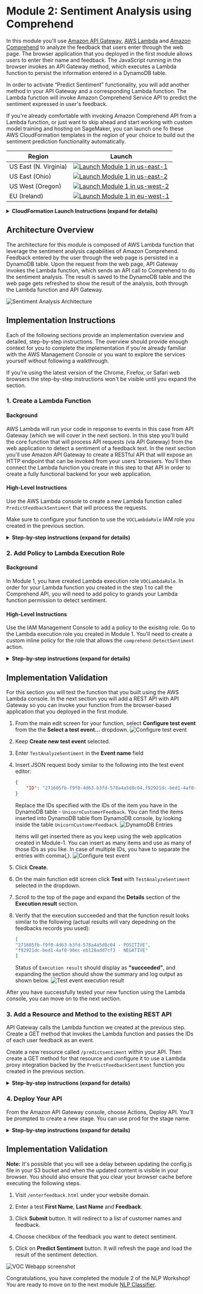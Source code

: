# Module 2: Sentiment Analysis using Comprehend

In this module you'll use [Amazon API Gateway](https://aws.amazon.com/api-gateway/), [AWS Lambda](https://aws.amazon.com/lambda/) and [Amazon Comprehend](https://aws.amazon.com/comprehend/) to analyze the feedback that users enter through the web page. The browser application that you deployed in the first module allows users to enter their name and feedback. The JavaScript running in the browser invokes an API Gateway method, which executes a Lambda function to persist the information entered in a DynamoDB table.
 
In order to activate “Predict Sentiment” functionality, you will add another method in your API Gateway and a corresponding Lambda function. The Lambda function will invoke Amazon Comprehend Service API to predict the sentiment expressed in user's feedback.

If you're already comfortable with invoking Amazon Comprehend API from a Lambda function, or just want to skip ahead and start working with custom model training and hosting on SageMaker, you can launch one fo these AWS CloudFormation templates in the region of your choice to build out the sentiment prediction functionality automatically.

Region| Launch
------|-----
US East (N. Virginia) | [![Launch Module 1 in us-east-1](http://docs.aws.amazon.com/AWSCloudFormation/latest/UserGuide/images/cloudformation-launch-stack-button.png)](https://console.aws.amazon.com/cloudformation/home?region=us-east-1#/stacks/new?stackName=nlp-workshop-voc-comprehend&templateURL=https://s3.amazonaws.com/nlp-workshop/templates/voc-comprehend.json)
US East (Ohio) | [![Launch Module 1 in us-east-2](http://docs.aws.amazon.com/AWSCloudFormation/latest/UserGuide/images/cloudformation-launch-stack-button.png)](https://console.aws.amazon.com/cloudformation/home?region=us-east-2#/stacks/new?stackName=nlp-workshop-voc-comprehend&templateURL=https://s3.amazonaws.com/nlp-workshop/templates/voc-comprehend.json)
US West (Oregon) | [![Launch Module 1 in us-west-2](http://docs.aws.amazon.com/AWSCloudFormation/latest/UserGuide/images/cloudformation-launch-stack-button.png)](https://console.aws.amazon.com/cloudformation/home?region=us-west-2#/stacks/new?stackName=nlp-workshop-voc-comprehend&templateURL=https://s3.amazonaws.com/nlp-workshop/templates/voc-comprehend.json)
EU (Ireland) | [![Launch Module 1 in eu-west-1](http://docs.aws.amazon.com/AWSCloudFormation/latest/UserGuide/images/cloudformation-launch-stack-button.png)](https://console.aws.amazon.com/cloudformation/home?region=eu-west-1#/stacks/new?stackName=nlp-workshop-voc-comprehend&templateURL=https://s3.amazonaws.com/nlp-workshop/templates/voc-comprehend.json)

<details>
<summary><strong>CloudFormation Launch Instructions (expand for details)</strong></summary><p>

1. Click the **Launch Stack** link above for the region of your choice.

1. Click **Next** on the Select Template page.
    ![Speficy Details Screenshot](images/module2-cfn-specify-details.png)

1. On the Options page, leave all the defaults and click **Next**.

1. On the Review page, click **Create**.

1. Wait for the `nlp-workshop-voc-comprehend` stack to reach a status of `CREATE_COMPLETE`.

1. With the `nlp-workshop-voc-comprehend` stack selected, click on the **Outputs** tab and verify that Rest API ID output value is the same as that you specified in the previous module. You should however see a new value for Deployment Id, indicating the API have been redeployed with the new method added..

1. Verify that you can select one or more feedbacks from VOC application home page and click on `Predict Sentiment`, and that the page refreshes to show the sentiment of the chosen feedback as one of POSITIVE, NEGATIVE, NEUTRAL or MIXED.
Move on to the next module [NLP Classifier](../3_NLPClassifier).

</p></details>

## Architecture Overview

The architecture for this module is composed of AWS Lambda function that leverage the sentiment analysis capabilities of Amazon Comprehend. Feedback entered by the user through the web page is persisted in a DynamoDB table. Upon the request from the web page, API Gateway invokes the Lambda function, which sends an API call to Comprehend to do the sentiment analysis. The result is saved to the DynamoDB table and the web page gets refreshed to show the result of the analysis, both through the Lambda function and API Gateway.  

![Sentiment Analysis Architecture](images/sentiment-analysis-architecture.jpg)

## Implementation Instructions

Each of the following sections provide an implementation overview and detailed, step-by-step instructions. The overview should provide enough context for you to complete the implementation if you're already familiar with the AWS Management Console or you want to explore the services yourself without following a walkthrough.

If you're using the latest version of the Chrome, Firefox, or Safari web browsers the step-by-step instructions won't be visible until you expand the section.

### 1. Create a Lambda Function 

#### Background

AWS Lambda will run your code in response to events in this case from API Gateway (which we will cover in the next section). In this step you'll build the core function that will process API requests (via API Gateway) from the web application to detect a sentiment of a feedback text. In the next section you'll use Amazon API Gateway to create a RESTful API that will expose an HTTP endpoint that can be invoked from your users' browsers. You'll then connect the Lambda function you create in this step to that API in order to create a fully functional backend for your web application.

#### High-Level Instructions

Use the AWS Lambda console to create a new Lambda function called `PredictFeedbackSentiment` that will process the requests. 

Make sure to configure your function to use the `VOCLambdaRole` IAM role you created in the previous section.

<details>
<summary><strong>Step-by-step instructions (expand for details)</strong></summary><p>

1. Choose on **Services** then select **Lambda** in the Compute section.

1. Click **Create function**.

1. Keep the default **Author from scratch** card selected.

1. Enter `PredictFeedbackSentiment` in the **Name** field.

1. Select **Python 3.6** for the **Runtime**.

1. Ensure `Choose an existing role` is selected from the **Role** dropdown.

1. Select `VOCLambdaRole` from the **Existing Role** dropdown.
    ![Create Lambda function screenshot](images/create-lambda-function.png)

1. Click on **Create function**.

1. Scroll down to the **Function code** section and replace the exiting code in the **lambda_function.py** code editor with the contents of [predictfeedbacksentiment.py](functions/predictfeedbacksentiment.py).

    ![Create Lambda function screenshot](images/create-lambda-function-code.png)

1. Scroll down to the **"Environment sariables"** section and add an environment variable with Key `table_name` and Value - `UnicornCustomerFeedback`.
    ![Create Lambda function screenshot](images/create-lambda-env-var.png)
    
1. Click **"Save"** in the upper right corner of the page.

</p></details>

### 2. Add Policy to Lambda Execution Role 

#### Background

In Module 1,  you have created Lambda execution role `VOCLambdaRole`. In order for your Lambda function you created in the step 1 to call the Comprehend API, you will need to add policy to grands your Lambda function permission to detect sentiment. 

#### High-Level Instructions

Use the IAM Management Console to add a policy to the exisitng role. Go to the Lambda execution role you created in Module 1. You'll need to create a custom inline policy for the role that allows the `comprehend:DetectSentiment` action. 

<details>
<summary><strong>Step-by-step instructions (expand for details)</strong></summary><p>

1.	Go to the IAM Management Console, and look for the `VOCLambdaRole` role you created in the Module 1.

1.	Select the `VOCLambdaRole` role that you created in the Module 1.

1.	On the Permissions tab, choose the **Add inline policy** link in the lower right corner to create a new inline policy. 
	![Inline policies screenshot](images/inline-policies.png)

1. Select **Choose a service**.

1. Begin typing `Comprehend` into the search box labeled **Find a service** and select **Comprehend** when it appears. 
	![Select policy service](images/select-policy-service.png)
	
1. Choose **Select actions**.

1.	Begin typing `DetectSentiment` into the search box labeled **Filter actions** and check the box next to **DetectSentiment** when it appears.

1. Choose **Review Policy**.

1. Enter `ComprehendDetectSentiment` for the policy name and choose **Create policy**.
    ![Review Policy](images/review-policy.png)
	
</p></details>

## Implementation Validation

For this section you will test the function that you built using the AWS Lambda console. In the next section you will add a REST API with API Gateway so you can invoke your function from the browser-based application that you deployed in the first module.

1. From the main edit screen for your function, select **Configure test event** from the the **Select a test event...** dropdown.
    ![Configure test event](images/configure-test-event.png)
	
1. Keep **Create new test event** selected.

1. Enter `TestAnalyzeSentiment` in the **Event name** field

1. Insert JSON request body similar to the following into the test event editor:

	```JSON
    {
        "ID": "271605fb-f9f0-4d63-b3fd-578a4a5d8c04,f92921dc-bed1-4af0-98ec-eb128add7cf3"
    }
    ```
    Replace the IDs specified with the IDs of the item you have in the DynamoDB table - `UnicornCustomerFeedback`. You can find the items inserted into DynamoDB table flom DynamoDB console, by looking inside the table `UnicornCustomerFeedback`. 
    ![DynamoDB Entries](images/dynamodb-entries.png)
    
    Items will get inserted there as you keep using the web application created in Module-1.
    You can insert as many items and use as many of those IDs as you like. In case of multiple IDs, you have to separate the entries with comma(,).
    ![Configure test event](images/configure-test-event-2.png)
	
1. Click **Create**.

1. On the main function edit screen click **Test** with `TestAnalyzeSentiment` selected in the dropdown.   

1. Scroll to the top of the page and expand the **Details** section of the **Execution result** section.

1. Verify that the execution succeeded and that the function result looks similar to the following (actual results will vary depedning on the feedbacks records you used):

    ```JSON
    [
    "271605fb-f9f0-4d63-b3fd-578a4a5d8c04 - POSITIVE",
    "f92921dc-bed1-4af0-98ec-eb128add7cf3 - NEGATIVE"
    ]
    ```
    Status of `Execution result` should display as **"succeeded"**, and expanding the section should show the summary and log output as shown below. 
    ![Test event execution result](images/test-event-result.png)
    
After you have successfully tested your new function using the Lambda console, you can move on to the next section.

### 3. Add a Resource and Method to the existing REST API

API Gateway calls the Lambda function we created at the previous step. Create a GET method that invokes the Lambda function and passes the IDs of each user feedback as an event. 

Create a new resource called `/predictsentiment` within your API. Then create a GET method for that resource and configure it to use a Lambda proxy integration backed by the `PredictFeedbackSentiment` function you created in the previous section.

<details>
<summary><strong>Step-by-step instructions (expand for details)</strong></summary><p>

1. In the left nav, click on **Resources** under your NLPWorkshopAPI.

1. From the **Actions** dropdown select **Create Resource**.

1. Enter `predictsentiment` as the **Resource Name**.

1. Ensure the **Resource Path** is set to `predictsentiment`.

1. Select **Enable API Gateway CORS** for the resource. 

1. Click **Create Resource**.

    ![Create resource screenshot](images/create-resource.png)

1. With the newly created `/predictsentiment` resource selected, from the **Action** dropdown select **Create Method**.

1. Select `GET` from the new dropdown that appears, then **click the checkmark**.

    ![Create method screenshot](images/create-method.png)

1. Select **Lambda Function** for the integration type.

1. Select the Region you are using for **Lambda Region**.

1. Enter the name of the function you created in the previous module, `PredictFeedbackSentiment`, for **Lambda Function**.

1. Choose **Save**. Please note, if you get an error that you function does not exist, check that the region you selected matches the one you used in the previous module.

    ![API method integration screenshot](images/api-integration-setup.png)

1. When prompted to give Amazon API Gateway permission to invoke your function, choose **OK**.

1. Click to open the **Method Request** card.

1. Open the **URL Query String Parameters**, and click on **Add query string** link. Enter Name as `Id` and then **click the checkmark**.

	![API method request 1 screenshot](images/api-query_string-setup.png)

1.	Go back to the previous screen and choose **Integration Request** card.

1.	Scroll down to see Body Mapping Templates and open the section by clicking on the arrow on the left side. 

1.	Click on **Add mapping template** link and type `application/json` in the textbox.

	![API method request 2 screenshot](images/api-body_mapping--template-setup.png)

1.	When you save it by clicking on the checkmark, it will bring up a text area. Type `{ "ID": "$input.params('Id')" }` into it and press the save button. 

	![API method request 3 screenshot](images/api-body_mapping-template.png)

</p></details>

### 4. Deploy Your API

From the Amazon API Gateway console, choose Actions, Deploy API. You'll be prompted to create a new stage. You can use prod for the stage name.

<details>
<summary><strong>Step-by-step instructions (expand for details)</strong></summary><p>

1. In the **Actions** drop-down list select **Deploy API**.

1. Select the deployment stage named `vocweb` created in the previous modules in the **Deployment stage** drop-down list. This will add the additional method to the same deployment, so that the endpoint base URL stays the same.

    ![API Re-deploy](images/deploy-api.png)

1. Choose **Deploy**.

1. Note the **Invoke URL**, it should stay the same as the one created during the previous module. The Javascript file under `js/config.js` in your website config bucket should already have the same URL specified for `invokeUrl`. 

</p></details>

## Implementation Validation

**Note:** It's possible that you will see a delay between updating the config.js file in your S3 bucket and when the updated content is visible in your browser. You should also ensure that you clear your browser cache before executing the following steps. 

1.	Visit `/enterfeedback.html` under your website domain.

1.	Enter a test **First Name**, **Last Name** and **Feedback**.

1.	Click **Submit** button. It will redirect to a list of customer names and feedback.

1.	Choose checkbox of the feedback you want to detect sentiment.

1.	Click on **Predict Sentiment** button. It will refresh the page and load the result of the sentiment detection.

![VOC Webapp screenshot](images/voc-webapp-homepage-with-sentiments.png)

Congratulations, you have completed the module 2 of the NLP Workshop! You are ready to move on to the next module [NLP Classifier](../3_NLPClassifier).
